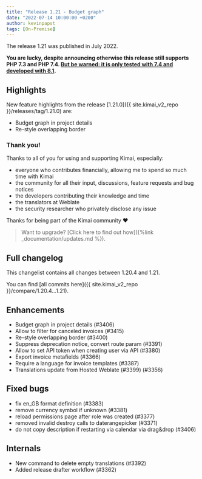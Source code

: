 ```yaml
---
title: "Release 1.21 - Budget graph"
date: "2022-07-14 10:00:00 +0200"
author: kevinpapst
tags: [On-Premise]
---
```


The release 1.21 was published in July 2022.

**You are lucky, despite announcing otherwise this release still supports PHP 7.3 and PHP 7.4. [But be warned: it is only tested with 7.4 and developed with 8.1](https://www.kimai.org/blog/2021/sunsetting-php-7/).**

## Highlights

New feature highlights from the release [1.21.0]({{ site.kimai_v2_repo }}/releases/tag/1.21.0) are:

- Budget graph in project details
- Re-style overlapping border

### Thank you!

Thanks to all of you for using and supporting Kimai, especially:
- everyone who contributes financially, allowing me to spend so much time with Kimai
- the community for all their input, discussions, feature requests and bug notices
- the developers contributing their knowledge and time
- the translators at Weblate
- the security researcher who privately disclose any issue   

Thanks for being part of the Kimai community ❤️

> Want to upgrade? [Click here to find out how]({%link _documentation/updates.md %}).

## Full changelog

This changelist contains all changes between 1.20.4 and 1.21.

You can find [all commits here]({{ site.kimai_v2_repo }}/compare/1.20.4...1.21).


## Enhancements

- Budget graph in project details (#3406)
- Allow to filter for canceled invoices (#3415)
- Re-style overlapping border (#3400)
- Suppress deprecation notice, convert route param (#3391)
- Allow to set API token when creating user via API (#3380)
- Export invoice metafields (#3366)
- Require a language for invoice templates (#3387)
- Translations update from Hosted Weblate (#3399) (#3356)

## Fixed bugs

- fix en\_GB format definition (#3383)
- remove currency symbol if unknown (#3381)
- reload permissions page after role was created (#3377)
- removed invalid destroy calls to daterangepicker (#3371)
- do not copy description if restarting via calendar via drag&drop (#3406)

## Internals

- New command to delete empty translations (#3392)
- Added release drafter workflow (#3362)

